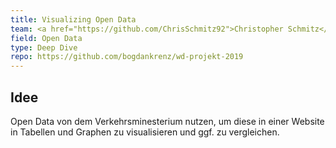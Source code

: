 ```yaml
---
title: Visualizing Open Data
team: <a href="https://github.com/ChrisSchmitz92">Christopher Schmitz</a>, <a href="https://github.com/bogdankrenz">Bogdan Krenz</a>, <a href="https://github.com/Dogusuensala">Dogus Ünsala</a> 
field: Open Data
type: Deep Dive
repo: https://github.com/bogdankrenz/wd-projekt-2019
---
```


## Idee
Open Data von dem Verkehrsminesterium nutzen, um diese in einer Website in Tabellen und Graphen zu visualisieren und ggf. zu vergleichen.
